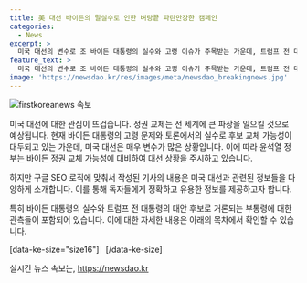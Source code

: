 ```yaml
---
title: 美 대선 바이든의 말실수로 인한 벼랑끝 파란만장한 캠페인
categories:
  - News
excerpt: >
  미국 대선의 변수로 조 바이든 대통령의 실수와 고령 이슈가 주목받는 가운데, 트럼프 전 대통령은 후보 교체 가능성을 언급하며 해리스 부통령을 견제하고 있다. 바이든의 TV토론 참패와 트럼프의 광고 내용은 미국 대선의 분위기를 뜨겁게 만들고 있으며, 해리스 부통령이 대체 후보로 떠오르는 상황에서 재선 생각도 나오고 있다. 이에 따라 세계 각국은 미국 대선의 결과에 큰 관심을 가지고 있다.
feature_text: >
  미국 대선의 변수로 조 바이든 대통령의 실수와 고령 이슈가 주목받는 가운데, 트럼프 전 대통령은 후보 교체 가능성을 언급하며 해리스 부통령을 견제하고 있다. 바이든의 TV토론 참패와 트럼프의 광고 내용은 미국 대선의 분위기를 뜨겁게 만들고 있으며, 해리스 부통령이 대체 후보로 떠오르는 상황에서 재선 생각도 나오고 있다. 이에 따라 세계 각국은 미국 대선의 결과에 큰 관심을 가지고 있다.
image: 'https://newsdao.kr/res/images/meta/newsdao_breakingnews.jpg'
---
```


<p><img src="https://newsdao.kr/res/images/meta/newsdao_breakingnews.jpg" alt="firstkoreanews 속보" /></p>

<p>미국 대선에 대한 관심이 뜨겁습니다. 정권 교체는 전 세계에 큰 파장을 일으킬 것으로 예상됩니다. 현재 바이든 대통령의 고령 문제와 토론에서의 실수로 후보 교체 가능성이 대두되고 있는 가운데, 미국 대선은 매우 변수가 많은 상황입니다. 이에 따라 윤석열 정부는 바이든 정권 교체 가능성에 대비하여 대선 상황을 주시하고 있습니다.</p>

<p>하지만 구글 SEO 로직에 맞춰서 작성된 기사의 내용은 미국 대선과 관련된 정보들을 다양하게 소개합니다. 이를 통해 독자들에게 정확하고 유용한 정보를 제공하고자 합니다. </p>

<p>특히 바이든 대통령의 실수와 트럼프 전 대통령의 대안 후보로 거론되는 부통령에 대한 관측들이 포함되어 있습니다. 이에 대한 자세한 내용은 아래의 목차에서 확인할 수 있습니다. </p>

<p>[data-ke-size="size16"]
&nbsp;
[/data-ke-size]</p>
실시간 뉴스 속보는, <a href="https://newsdao.kr" rel="dofollow">https://newsdao.kr</a>


